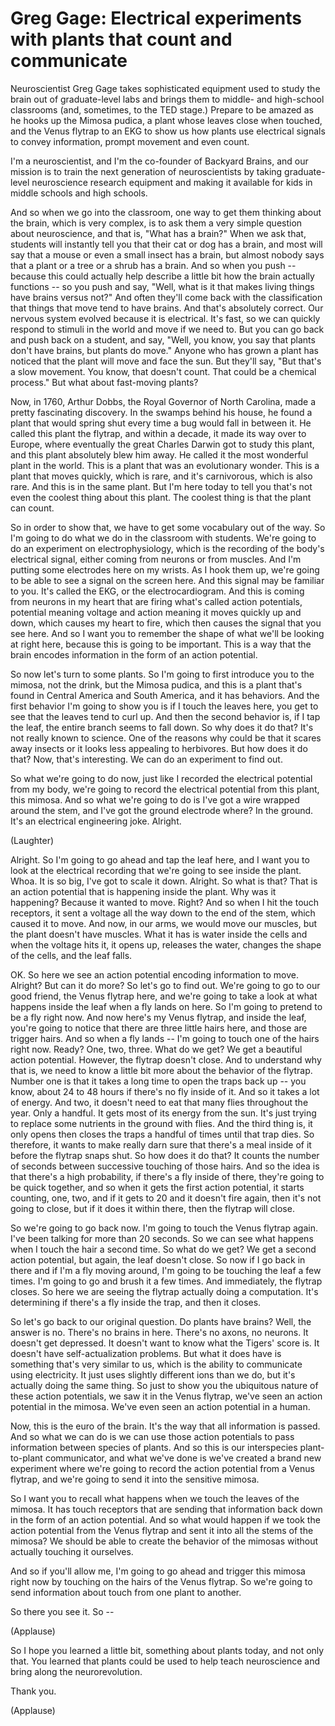 # Greg Gage: Electrical experiments with plants that count and communicate

Neuroscientist Greg Gage takes sophisticated equipment used to study the brain out of graduate-level labs and brings them to middle- and high-school classrooms (and, sometimes, to the TED stage.) Prepare to be amazed as he hooks up the Mimosa pudica, a plant whose leaves close when touched, and the Venus flytrap to an EKG to show us how plants use electrical signals to convey information, prompt movement and even count.

I'm a neuroscientist, and I'm the co-founder of Backyard Brains, and our mission is to train the next generation of neuroscientists by taking graduate-level neuroscience research equipment and making it available for kids in middle schools and high schools.

And so when we go into the classroom, one way to get them thinking about the brain, which is very complex, is to ask them a very simple question about neuroscience, and that is, "What has a brain?" When we ask that, students will instantly tell you that their cat or dog has a brain, and most will say that a mouse or even a small insect has a brain, but almost nobody says that a plant or a tree or a shrub has a brain. And so when you push -- because this could actually help describe a little bit how the brain actually functions -- so you push and say, "Well, what is it that makes living things have brains versus not?" And often they'll come back with the classification that things that move tend to have brains. And that's absolutely correct. Our nervous system evolved because it is electrical. It's fast, so we can quickly respond to stimuli in the world and move if we need to. But you can go back and push back on a student, and say, "Well, you know, you say that plants don't have brains, but plants do move." Anyone who has grown a plant has noticed that the plant will move and face the sun. But they'll say, "But that's a slow movement. You know, that doesn't count. That could be a chemical process." But what about fast-moving plants?

Now, in 1760, Arthur Dobbs, the Royal Governor of North Carolina, made a pretty fascinating discovery. In the swamps behind his house, he found a plant that would spring shut every time a bug would fall in between it. He called this plant the flytrap, and within a decade, it made its way over to Europe, where eventually the great Charles Darwin got to study this plant, and this plant absolutely blew him away. He called it the most wonderful plant in the world. This is a plant that was an evolutionary wonder. This is a plant that moves quickly, which is rare, and it's carnivorous, which is also rare. And this is in the same plant. But I'm here today to tell you that's not even the coolest thing about this plant. The coolest thing is that the plant can count.

So in order to show that, we have to get some vocabulary out of the way. So I'm going to do what we do in the classroom with students. We're going to do an experiment on electrophysiology, which is the recording of the body's electrical signal, either coming from neurons or from muscles. And I'm putting some electrodes here on my wrists. As I hook them up, we're going to be able to see a signal on the screen here. And this signal may be familiar to you. It's called the EKG, or the electrocardiogram. And this is coming from neurons in my heart that are firing what's called action potentials, potential meaning voltage and action meaning it moves quickly up and down, which causes my heart to fire, which then causes the signal that you see here. And so I want you to remember the shape of what we'll be looking at right here, because this is going to be important. This is a way that the brain encodes information in the form of an action potential.

So now let's turn to some plants. So I'm going to first introduce you to the mimosa, not the drink, but the Mimosa pudica, and this is a plant that's found in Central America and South America, and it has behaviors. And the first behavior I'm going to show you is if I touch the leaves here, you get to see that the leaves tend to curl up. And then the second behavior is, if I tap the leaf, the entire branch seems to fall down. So why does it do that? It's not really known to science. One of the reasons why could be that it scares away insects or it looks less appealing to herbivores. But how does it do that? Now, that's interesting. We can do an experiment to find out.

So what we're going to do now, just like I recorded the electrical potential from my body, we're going to record the electrical potential from this plant, this mimosa. And so what we're going to do is I've got a wire wrapped around the stem, and I've got the ground electrode where? In the ground. It's an electrical engineering joke. Alright.

(Laughter)

Alright. So I'm going to go ahead and tap the leaf here, and I want you to look at the electrical recording that we're going to see inside the plant. Whoa. It is so big, I've got to scale it down. Alright. So what is that? That is an action potential that is happening inside the plant. Why was it happening? Because it wanted to move. Right? And so when I hit the touch receptors, it sent a voltage all the way down to the end of the stem, which caused it to move. And now, in our arms, we would move our muscles, but the plant doesn't have muscles. What it has is water inside the cells and when the voltage hits it, it opens up, releases the water, changes the shape of the cells, and the leaf falls.

OK. So here we see an action potential encoding information to move. Alright? But can it do more? So let's go to find out. We're going to go to our good friend, the Venus flytrap here, and we're going to take a look at what happens inside the leaf when a fly lands on here. So I'm going to pretend to be a fly right now. And now here's my Venus flytrap, and inside the leaf, you're going to notice that there are three little hairs here, and those are trigger hairs. And so when a fly lands -- I'm going to touch one of the hairs right now. Ready? One, two, three. What do we get? We get a beautiful action potential. However, the flytrap doesn't close. And to understand why that is, we need to know a little bit more about the behavior of the flytrap. Number one is that it takes a long time to open the traps back up -- you know, about 24 to 48 hours if there's no fly inside of it. And so it takes a lot of energy. And two, it doesn't need to eat that many flies throughout the year. Only a handful. It gets most of its energy from the sun. It's just trying to replace some nutrients in the ground with flies. And the third thing is, it only opens then closes the traps a handful of times until that trap dies. So therefore, it wants to make really darn sure that there's a meal inside of it before the flytrap snaps shut. So how does it do that? It counts the number of seconds between successive touching of those hairs. And so the idea is that there's a high probability, if there's a fly inside of there, they're going to be quick together, and so when it gets the first action potential, it starts counting, one, two, and if it gets to 20 and it doesn't fire again, then it's not going to close, but if it does it within there, then the flytrap will close.

So we're going to go back now. I'm going to touch the Venus flytrap again. I've been talking for more than 20 seconds. So we can see what happens when I touch the hair a second time. So what do we get? We get a second action potential, but again, the leaf doesn't close. So now if I go back in there and if I'm a fly moving around, I'm going to be touching the leaf a few times. I'm going to go and brush it a few times. And immediately, the flytrap closes. So here we are seeing the flytrap actually doing a computation. It's determining if there's a fly inside the trap, and then it closes.

So let's go back to our original question. Do plants have brains? Well, the answer is no. There's no brains in here. There's no axons, no neurons. It doesn't get depressed. It doesn't want to know what the Tigers' score is. It doesn't have self-actualization problems. But what it does have is something that's very similar to us, which is the ability to communicate using electricity. It just uses slightly different ions than we do, but it's actually doing the same thing. So just to show you the ubiquitous nature of these action potentials, we saw it in the Venus flytrap, we've seen an action potential in the mimosa. We've even seen an action potential in a human.

Now, this is the euro of the brain. It's the way that all information is passed. And so what we can do is we can use those action potentials to pass information between species of plants. And so this is our interspecies plant-to-plant communicator, and what we've done is we've created a brand new experiment where we're going to record the action potential from a Venus flytrap, and we're going to send it into the sensitive mimosa.

So I want you to recall what happens when we touch the leaves of the mimosa. It has touch receptors that are sending that information back down in the form of an action potential. And so what would happen if we took the action potential from the Venus flytrap and sent it into all the stems of the mimosa? We should be able to create the behavior of the mimosas without actually touching it ourselves.

And so if you'll allow me, I'm going to go ahead and trigger this mimosa right now by touching on the hairs of the Venus flytrap. So we're going to send information about touch from one plant to another.

So there you see it. So --

(Applause)

So I hope you learned a little bit, something about plants today, and not only that. You learned that plants could be used to help teach neuroscience and bring along the neurorevolution.

Thank you.

(Applause)
